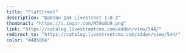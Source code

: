 ```yaml
---
title: "FlatStreet"
description: "Шаблон для LiveStreet 1.0.3"
thumbnail: "https://i.imgur.com/M59xBU9.png"
link: "https://catalog.livestreetcms.com/addon/view/544/"
redirect_to: "https://catalog.livestreetcms.com/addon/view/544/"
color: "#48586e"
---
```


